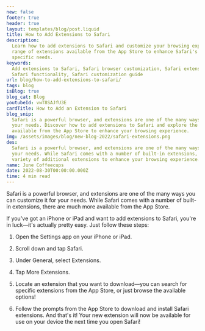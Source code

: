 ```yaml
---
new: false
footer: true
header: true
layout: templates/blog/post.liquid
title: How to Add Extensions to Safari
description:
  Learn how to add extensions to Safari and customize your browsing experience. Discover the wide
  range of extensions available from the App Store to enhance Safari's functionality and meet your
  specific needs.
keywords:
  Add extensions to Safari, Safari browser customization, Safari extensions from App Store, enhance
  Safari functionality, Safari customization guide
url: blog/how-to-add-extensions-to-safari/
tags: blog
isBlog: true
blog_cat: Blog
youtubeId: vwT8SAJfU3E
cardTitle: How to Add an Extension to Safari
blog_snip:
  Safari is a powerful browser, and extensions are one of the many ways you can customize it for
  your needs. Discover how to add extensions to Safari and explore the wide range of options
  available from the App Store to enhance your browsing experience.
img: /assets/images/blog/new-blog-2022/safari-extensions.png
des:
  Safari is a powerful browser, and extensions are one of the many ways you can customize it for
  your needs. While Safari comes with a number of built-in extensions, the App Store offers a wide
  variety of additional extensions to enhance your browsing experience.
name: June Coffeecups
date: 2022-08-30T00:00:00.000Z
time: 4 min read
---
```


Safari is a powerful browser, and extensions are one of the many ways you can customize it for your
needs. While Safari comes with a number of built-in extensions, there are much more available from
the App Store.

If you've got an iPhone or iPad and want to add extensions to Safari, you're in luck—it's actually
pretty easy. Just follow these steps:

1. Open the Settings app on your iPhone or iPad.

2. Scroll down and tap Safari.

3. Under General, select Extensions.

4. Tap More Extensions.

5. Locate an extension that you want to download—you can search for specific extensions from the App
   Store, or just browse the available options!

6. Follow the prompts from the App Store to download and install Safari extensions. And that's it!
   Your new extension will now be available for use on your device the next time you open Safari!
